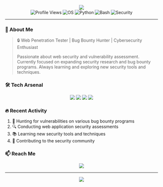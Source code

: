<div align="center">
  <img src="https://capsule-render.vercel.app/api?type=waving&color=0:00ffff,100:00bfff&height=200&section=header&text=Shubham_Pawar"/>
</div>

<div align="center">
  <img src="https://komarev.com/ghpvc/?username=phantom7438&label=Profile%20views&color=00ffff&style=flat" alt="Profile Views" />
  <img src="https://img.shields.io/badge/OS-Kali%20Linux-00ffff?style=for-the-badge&logo=kali-linux&logoColor=black" alt="OS" />
  <img src="https://img.shields.io/badge/Code-Python-00ffff?style=for-the-badge&logo=python&logoColor=black" alt="Python" />
  <img src="https://img.shields.io/badge/Shell-Bash-00ffff?style=for-the-badge&logo=gnu-bash&logoColor=black" alt="Bash" />
  <img src="https://img.shields.io/badge/Security-Pentester-00ffff?style=for-the-badge&logo=security&logoColor=black" alt="Security" />
</div>

---

### 🎯 About Me
> 🔒 Web Penetration Tester | Bug Bounty Hunter | Cybersecurity Enthusiast
> 
> Passionate about web security and vulnerability assessment. Currently focused on expanding security research and bug bounty programs. Always learning and exploring new security tools and techniques.

### 🛠️ Tech Arsenal
<div align="center">
  <img src="https://img.shields.io/badge/Burp_Suite-00ffff?style=for-the-badge&logo=burpsuite&logoColor=black" />
  <img src="https://img.shields.io/badge/Kali_Linux-00ffff?style=for-the-badge&logo=kali-linux&logoColor=black" />
  <img src="https://img.shields.io/badge/FFuf-00ffff?style=for-the-badge&logo=ffuf&logoColor=black" />
  <img src="https://img.shields.io/badge/Gobuster-00ffff?style=for-the-badge&logo=gobuster&logoColor=black" />
</div>


### 🔥 Recent Activity
<!--START_SECTION:activity-->
1. 🎯 Hunting for vulnerabilities on various bug bounty programs
2. 🔍 Conducting web application security assessments
3. 📚 Learning new security tools and techniques
4. 🤝 Contributing to the security community
<!--END_SECTION:activity-->

### 📫 Reach Me
<div align="center">
 
  <a href="https://www.linkedin.com/in/shubhammarutipawar">
    <img src="https://img.shields.io/badge/LinkedIn-00ffff?style=for-the-badge&logo=linkedin&logoColor=black" />
  </a>
  
</div>

---

<div align="center">
  <img src="https://capsule-render.vercel.app/api?type=waving&color=0:00ffff,100:00bfff&height=120&section=footer"/>
</div> 
